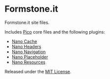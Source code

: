 Formstone.it
============

Formstone.it site files.

Includes [Pico](https://github.com/gilbitron/Pico) core files and the following plugins:

* [Nano Cache](https://github.com/benplum/Nano-Cache)
* [Nano Headers](https://github.com/benplum/Nano-Headers)
* [Nano Navigation](https://github.com/benplum/Nano-Navigation)
* [Nano Placeholder](https://github.com/benplum/Nano-Placeholder)
* [Nano Resources](https://github.com/benplum/Nano-Resources)

Released under the [MIT License](http://opensource.org/licenses/MIT).
